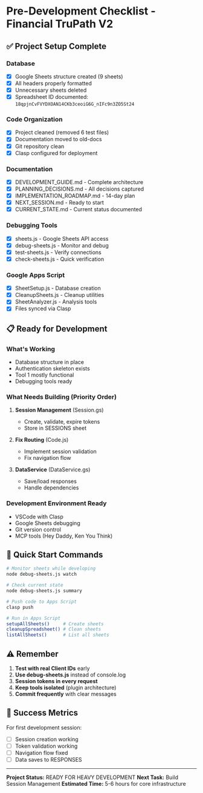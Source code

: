 # Pre-Development Checklist - Financial TruPath V2

## ✅ Project Setup Complete

### Database
- [x] Google Sheets structure created (9 sheets)
- [x] All headers properly formatted
- [x] Unnecessary sheets deleted
- [x] Spreadsheet ID documented: `18qpjnCvFVYDXOAN14CKb3ceoiG6G_nIFc9n3ZO5St24`

### Code Organization
- [x] Project cleaned (removed 6 test files)
- [x] Documentation moved to old-docs
- [x] Git repository clean
- [x] Clasp configured for deployment

### Documentation
- [x] DEVELOPMENT_GUIDE.md - Complete architecture
- [x] PLANNING_DECISIONS.md - All decisions captured
- [x] IMPLEMENTATION_ROADMAP.md - 14-day plan
- [x] NEXT_SESSION.md - Ready to start
- [x] CURRENT_STATE.md - Current status documented

### Debugging Tools
- [x] sheets.js - Google Sheets API access
- [x] debug-sheets.js - Monitor and debug
- [x] test-sheets.js - Verify connections
- [x] check-sheets.js - Quick verification

### Google Apps Script
- [x] SheetSetup.js - Database creation
- [x] CleanupSheets.js - Cleanup utilities
- [x] SheetAnalyzer.js - Analysis tools
- [x] Files synced via Clasp

## 📋 Ready for Development

### What's Working
- Database structure in place
- Authentication skeleton exists
- Tool 1 mostly functional
- Debugging tools ready

### What Needs Building (Priority Order)
1. **Session Management** (Session.gs)
   - Create, validate, expire tokens
   - Store in SESSIONS sheet
   
2. **Fix Routing** (Code.js)
   - Implement session validation
   - Fix navigation flow
   
3. **DataService** (DataService.gs)
   - Save/load responses
   - Handle dependencies

### Development Environment Ready
- VSCode with Clasp
- Google Sheets debugging
- Git version control
- MCP tools (Hey Daddy, Ken You Think)

## 🚀 Quick Start Commands

```bash
# Monitor sheets while developing
node debug-sheets.js watch

# Check current state
node debug-sheets.js summary

# Push code to Apps Script
clasp push

# Run in Apps Script
setupAllSheets()     # Create sheets
cleanupSpreadsheet() # Clean sheets
listAllSheets()      # List all sheets
```

## ⚠️ Remember

1. **Test with real Client IDs** early
2. **Use debug-sheets.js** instead of console.log
3. **Session tokens in every request**
4. **Keep tools isolated** (plugin architecture)
5. **Commit frequently** with clear messages

## 🎯 Success Metrics

For first development session:
- [ ] Session creation working
- [ ] Token validation working
- [ ] Navigation flow fixed
- [ ] Data saves to RESPONSES

---

**Project Status:** READY FOR HEAVY DEVELOPMENT
**Next Task:** Build Session Management
**Estimated Time:** 5-6 hours for core infrastructure